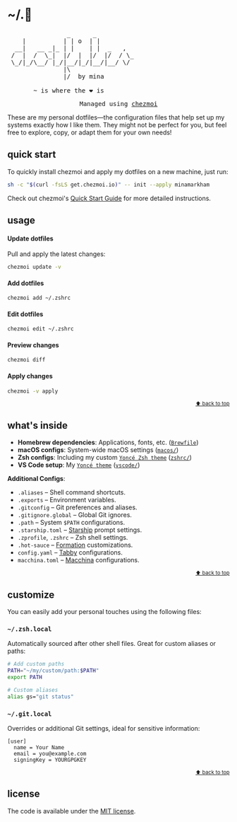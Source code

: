 <h1><a name="top" title="dotfiles"></a><br/>~/.📁</h1>

<pre>
                _      _          
    |          | | o  | |         
  __|   __ _|_ | |    | |  _   ,  
 /  |  /  \_|  |/  |  |/  |/  / \_
 \_/|_/\__/ |_/|__/|_/|__/|__/ \/ 
               |\                 
               |/  by mina        

       ~ is where the ❤︎ is        
</pre>

<pre align="center">
Managed using <a href="https://www.chezmoi.io/">chezmoi</a>
</pre>

These are my personal dotfiles—the configuration files that help set up my systems exactly how I like them. They might not be perfect for you, but feel free to explore, copy, or adapt them for your own needs!

## quick start

To quickly install chezmoi and apply my dotfiles on a new machine, just run:

```sh
sh -c "$(curl -fsLS get.chezmoi.io)" -- init --apply minamarkham
```

Check out chezmoi's [Quick Start Guide](https://www.chezmoi.io/quick-start/) for more detailed instructions.

## usage

#### Update dotfiles

Pull and apply the latest changes:

```sh
chezmoi update -v
```

#### Add dotfiles

```sh
chezmoi add ~/.zshrc
```

#### Edit dotfiles

```sh
chezmoi edit ~/.zshrc
```

#### Preview changes

```sh
chezmoi diff
```

#### Apply changes

```sh
chezmoi -v apply
```

<div align="right"><sup><a href="#top">⬆ back to top</a></sup></div>

## what's inside

- **Homebrew dependencies**: Applications, fonts, etc. ([`Brewfile`](https://github.com/minamarkham/dotfiles/blob/master/Brewfile))
- **macOS configs**: System-wide macOS settings ([`macos/`](https://github.com/minamarkham/dotfiles/blob/master/macos/))
- **Zsh configs**: Including my custom [`Yoncé Zsh theme`](https://github.com/minamarkham/yonce-zsh-theme) ([`zshrc/`](https://github.com/minamarkham/dotfiles/tree/master/shell))
- **VS Code setup**: My [`Yoncé theme`](https://github.com/minamarkham/yonce) ([`vscode/`](https://github.com/minamarkham/dotfiles/tree/master/vscode))

**Additional Configs**:
- `.aliases` – Shell command shortcuts.
- `.exports` – Environment variables.
- `.gitconfig` – Git preferences and aliases.
- `.gitignore.global` – Global Git ignores.
- `.path` – System `$PATH` configurations.
- `.starship.toml` – [Starship](https://starship.rs/) prompt settings.
- `.zprofile`, `.zshrc` – Zsh shell settings.
- `.hot-sauce` – [Formation](https://github.com/minamarkham/formation) customizations.
- `config.yaml` – [Tabby](http://tabby.sh) configurations.
- `macchina.toml` – [Macchina](https://github.com/Macchina-CLI/macchina) configurations.

<div align="right"><sup><a href="#top">⬆ back to top</a></sup></div>

## customize

You can easily add your personal touches using the following files:

### `~/.zsh.local`

Automatically sourced after other shell files. Great for custom aliases or paths:

```sh
# Add custom paths
PATH="~/my/custom/path:$PATH"
export PATH

# Custom aliases
alias gs="git status"
```

### `~/.git.local`

Overrides or additional Git settings, ideal for sensitive information:

```gitconfig
[user]
  name = Your Name
  email = you@example.com
  signingKey = YOURGPGKEY
```

<div align="right"><sup><a href="#top">⬆ back to top</a></sup></div>

## license

The code is available under the [MIT license][license].

[license]: LICENSE
